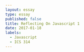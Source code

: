 ```yaml
---
layout: essay
type: essay
published: false
title: Reflecting On Javascript 1
date: 2017-01-18
labels:
  - Javascript
  - ICS 314
---
```


